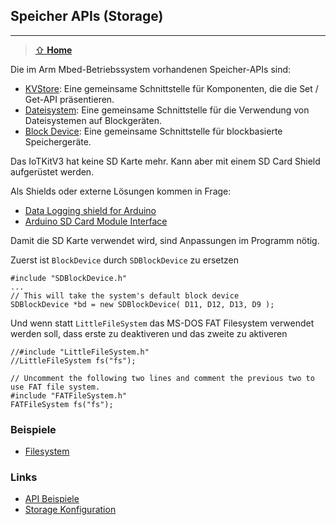 ## Speicher APIs (Storage)
***

> [⇧ **Home**](../README.md)

Die im Arm Mbed-Betriebssystem vorhandenen Speicher-APIs sind:

* [KVStore](https://os.mbed.com/docs/mbed-os/v5.11/apis/storage.html#kvstore): Eine gemeinsame Schnittstelle für Komponenten, die die Set / Get-API präsentieren.
* [Dateisystem](https://os.mbed.com/docs/mbed-os/v5.11/apis/storage.html#declaring-a-file-system): Eine gemeinsame Schnittstelle für die Verwendung von Dateisystemen auf Blockgeräten.
* [Block Device](https://os.mbed.com/docs/mbed-os/v5.11/apis/storage.html#declaring-a-block-device): Eine gemeinsame Schnittstelle für blockbasierte Speichergeräte.

Das IoTKitV3 hat keine SD Karte mehr. Kann aber mit einem SD Card Shield aufgerüstet werden.

Als Shields oder externe Lösungen kommen in Frage:
* [Data Logging shield for Arduino](https://www.adafruit.com/product/1141)
* [Arduino SD Card Module Interface](https://www.youtube.com/watch?v=ZBOlIznlGKY)

Damit die SD Karte verwendet wird, sind Anpassungen im Programm nötig.

Zuerst ist `BlockDevice` durch `SDBlockDevice` zu ersetzen

    #include "SDBlockDevice.h"
    ...
    // This will take the system's default block device
    SDBlockDevice *bd = new SDBlockDevice( D11, D12, D13, D9 );
    
Und wenn statt `LittleFileSystem` das MS-DOS FAT Filesystem verwendet werden soll, dass erste zu deaktiveren und das zweite zu aktiveren

    //#include "LittleFileSystem.h"
    //LittleFileSystem fs("fs");

    // Uncomment the following two lines and comment the previous two to use FAT file system.
    #include "FATFileSystem.h"
    FATFileSystem fs("fs");    
	
### Beispiele

* [Filesystem](https://github.com/ARMmbed/mbed-os-example-filesystem/)	

### Links

* [API Beispiele](https://os.mbed.com/docs/mbed-os/latest/apis/storage.html)
* [Storage Konfiguration](https://os.mbed.com/docs/mbed-os/latest/reference/storage.html)
